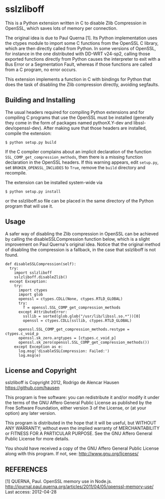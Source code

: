 # sslzliboff #

This is a Python extension written in C to disable Zlib Compression in
OpenSSL, which saves lots of memory per connection.

The original idea is due to Paul Querna [1]. Its Python implementation
uses the ctypes module to import some C functions from the OpenSSL C
library, which are then directly called from Python. In some versions
of OpenSSL, for instance in the one distributed with DD-WRT v24-sp2,
calling those exported functions directly from Python causes the
interpreter to exit with a Bus Error or a Segmentation Fault, whereas
if those functions are called from a C program, no error occurs.

This extension implements a function in C with bindings for Python that
does the task of disabling the Zlib compression directly, avoiding
segfaults.

## Building and Installing ##

The usual headers required for compiling Python extensions and for
compiling C programs that use the OpenSSL must be installed (generally
they come in the form of packages named pythonX.Y-dev and
libssl-dev/openssl-dev). After making sure that those headers are
installed, compile the extension:

    $ python setup.py build

If the C compiler complains about an implicit declaration of the function
`SSL_COMP_get_compression_methods`, then there is a missing function
declaration in the OpenSSL headers. If this warning appears, edit `setup.py`,
set `BROKEN_OPENSSL_INCLUDES` to `True`, remove the `build` directory and
recompile.

The extension can be installed system-wide via

    $ python setup.py install

or the sslzliboff.so file can be placed in the same directory of the
Python program that will use it.

## Usage ##

A safer way of disabling the Zlib compression in OpenSSL can be achieved by
calling the disableSSLCompression function below, which is a slight
improvement on Paul Querna's original idea. Notice that the original
method of disabling the compression is a fallback, in the case that
sslzliboff is not found.

    def disableSSLCompression(self):
      try:
        import sslzliboff
        sslzliboff.disableZlib()
      except Exception:
        try:
          import ctypes
          import glob
          openssl = ctypes.CDLL(None, ctypes.RTLD_GLOBAL)
          try:
            f = openssl.SSL_COMP_get_compression_methods
          except AttributeError:
            ssllib = sorted(glob.glob("/usr/lib/libssl.so.*"))[0]
            openssl = ctypes.CDLL(ssllib, ctypes.RTLD_GLOBAL)

          openssl.SSL_COMP_get_compression_methods.restype = ctypes.c_void_p
          openssl.sk_zero.argtypes = [ctypes.c_void_p]
          openssl.sk_zero(openssl.SSL_COMP_get_compression_methods())
        except Exception as e:
          log.msg('disableSSLCompression: Failed:')
          log.msg(e)

## License and Copyright ##

sslzliboff is Copyright 2012, Rodrigo de Alencar Hausen <https://github.com/hausen>

This program is free software: you can redistribute it and/or modify it under
the terms of the  GNU  Affero General Public License as published by the Free
Software Foundation, either version 3 of the License, or (at your option) any
later version.

This program is distributed in the hope that it will be useful,  but  WITHOUT
ANY WARRANTY; without even the implied warranty of MERCHANTABILITY or FITNESS
FOR A PARTICULAR PURPOSE.  See the GNU Affero General Public License for more
details.

You should have received a copy of the GNU Affero General Public License
along with this program.  If not, see: <http://www.gnu.org/licenses/>

## REFERENCES ##

[1] QUERNA, Paul. OpenSSL memory use in Node.js. <http://journal.paul.querna.org/articles/2011/04/05/openssl-memory-use/> Last access: 2012-04-28
